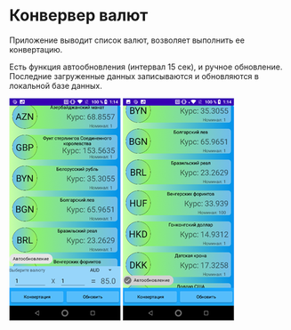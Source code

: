 # Конвервер валют

Приложение выводит список валют, возволяет выполнить ее конвертацию.

Есть функция автообновления (интервал 15 сек), и ручное обновление.
Последние загруженные данных записываются и обновляются в локальной базе данных.

![alt tag](/screen/1.png "")
![alt tag](/screen/2.png "")
